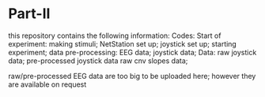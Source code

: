 # Part-II
this repository contains the following information: 
Codes: 
  Start of experiment: 
    making stimuli; 
    NetStation set up; 
    joystick set up; 
    starting experiment;
  data pre-processing:
    EEG data;
    joystick data;
Data: 
  raw joystick data;
  pre-processed joystick data 
  raw cnv slopes data;

raw/pre-processed EEG data are too big to be uploaded here; however they are available on request
 
